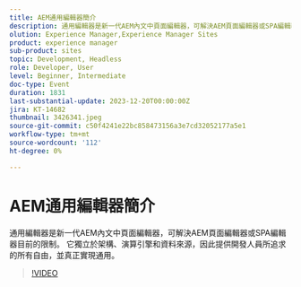 ```yaml
---
title: AEM通用編輯器簡介
description: 通用編輯器是新一代AEM內文中頁面編輯器，可解決AEM頁面編輯器或SPA編輯器目前的限制。 它獨立於架構、演算引擎和資料來源，因此提供開發人員所追求的所有自由，並真正實現通用。
olution: Experience Manager,Experience Manager Sites
product: experience manager
sub-product: sites
topic: Development, Headless
role: Developer, User
level: Beginner, Intermediate
doc-type: Event
duration: 1831
last-substantial-update: 2023-12-20T00:00:00Z
jira: KT-14682
thumbnail: 3426341.jpeg
source-git-commit: c50f4241e22bc858473156a3e7cd32052177a5e1
workflow-type: tm+mt
source-wordcount: '112'
ht-degree: 0%

---
```



# AEM通用編輯器簡介

通用編輯器是新一代AEM內文中頁面編輯器，可解決AEM頁面編輯器或SPA編輯器目前的限制。 它獨立於架構、演算引擎和資料來源，因此提供開發人員所追求的所有自由，並真正實現通用。

>[!VIDEO](https://video.tv.adobe.com/v/3426341/?learn=on)
